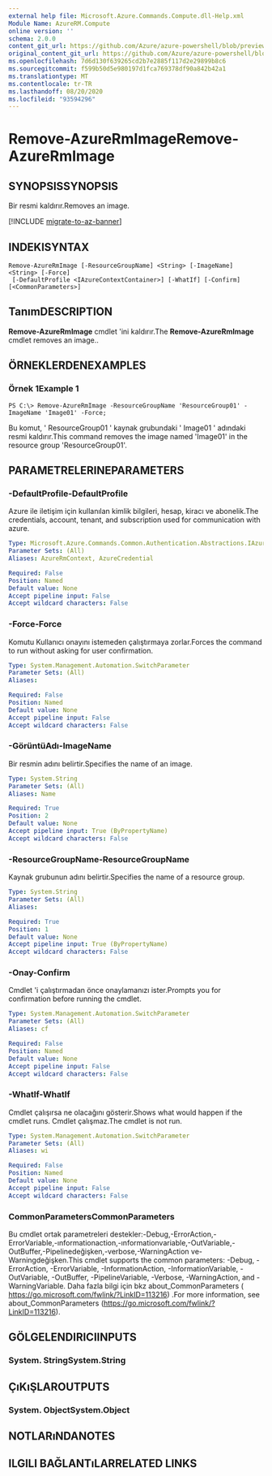 ```yaml
---
external help file: Microsoft.Azure.Commands.Compute.dll-Help.xml
Module Name: AzureRM.Compute
online version: ''
schema: 2.0.0
content_git_url: https://github.com/Azure/azure-powershell/blob/preview/src/ResourceManager/Compute/Stack/Commands.Compute/help/Remove-AzureRmImage.md
original_content_git_url: https://github.com/Azure/azure-powershell/blob/preview/src/ResourceManager/Compute/Stack/Commands.Compute/help/Remove-AzureRmImage.md
ms.openlocfilehash: 7d6d130f639265cd2b7e2885f117d2e29899b8c6
ms.sourcegitcommit: f599b50d5e980197d1fca769378df90a842b42a1
ms.translationtype: MT
ms.contentlocale: tr-TR
ms.lasthandoff: 08/20/2020
ms.locfileid: "93594296"
---
```

# <span data-ttu-id="f458d-101">Remove-AzureRmImage</span><span class="sxs-lookup"><span data-stu-id="f458d-101">Remove-AzureRmImage</span></span>

## <span data-ttu-id="f458d-102">SYNOPSIS</span><span class="sxs-lookup"><span data-stu-id="f458d-102">SYNOPSIS</span></span>
<span data-ttu-id="f458d-103">Bir resmi kaldırır.</span><span class="sxs-lookup"><span data-stu-id="f458d-103">Removes an image.</span></span>

[!INCLUDE [migrate-to-az-banner](../../includes/migrate-to-az-banner.md)]

## <span data-ttu-id="f458d-104">INDEKI</span><span class="sxs-lookup"><span data-stu-id="f458d-104">SYNTAX</span></span>

```
Remove-AzureRmImage [-ResourceGroupName] <String> [-ImageName] <String> [-Force]
 [-DefaultProfile <IAzureContextContainer>] [-WhatIf] [-Confirm] [<CommonParameters>]
```

## <span data-ttu-id="f458d-105">Tanım</span><span class="sxs-lookup"><span data-stu-id="f458d-105">DESCRIPTION</span></span>
<span data-ttu-id="f458d-106">**Remove-AzureRmImage** cmdlet 'ini kaldırır.</span><span class="sxs-lookup"><span data-stu-id="f458d-106">The **Remove-AzureRmImage** cmdlet removes an image..</span></span>

## <span data-ttu-id="f458d-107">ÖRNEKLERDEN</span><span class="sxs-lookup"><span data-stu-id="f458d-107">EXAMPLES</span></span>

### <span data-ttu-id="f458d-108">Örnek 1</span><span class="sxs-lookup"><span data-stu-id="f458d-108">Example 1</span></span>
```
PS C:\> Remove-AzureRmImage -ResourceGroupName 'ResourceGroup01' -ImageName 'Image01' -Force;
```

<span data-ttu-id="f458d-109">Bu komut, ' ResourceGroup01 ' kaynak grubundaki ' Image01 ' adındaki resmi kaldırır.</span><span class="sxs-lookup"><span data-stu-id="f458d-109">This command removes the image named 'Image01' in the resource group 'ResourceGroup01'.</span></span>

## <span data-ttu-id="f458d-110">PARAMETRELERINE</span><span class="sxs-lookup"><span data-stu-id="f458d-110">PARAMETERS</span></span>

### <span data-ttu-id="f458d-111">-DefaultProfile</span><span class="sxs-lookup"><span data-stu-id="f458d-111">-DefaultProfile</span></span>
<span data-ttu-id="f458d-112">Azure ile iletişim için kullanılan kimlik bilgileri, hesap, kiracı ve abonelik.</span><span class="sxs-lookup"><span data-stu-id="f458d-112">The credentials, account, tenant, and subscription used for communication with azure.</span></span>

```yaml
Type: Microsoft.Azure.Commands.Common.Authentication.Abstractions.IAzureContextContainer
Parameter Sets: (All)
Aliases: AzureRmContext, AzureCredential

Required: False
Position: Named
Default value: None
Accept pipeline input: False
Accept wildcard characters: False
```

### <span data-ttu-id="f458d-113">-Force</span><span class="sxs-lookup"><span data-stu-id="f458d-113">-Force</span></span>
<span data-ttu-id="f458d-114">Komutu Kullanıcı onayını istemeden çalıştırmaya zorlar.</span><span class="sxs-lookup"><span data-stu-id="f458d-114">Forces the command to run without asking for user confirmation.</span></span>

```yaml
Type: System.Management.Automation.SwitchParameter
Parameter Sets: (All)
Aliases: 

Required: False
Position: Named
Default value: None
Accept pipeline input: False
Accept wildcard characters: False
```

### <span data-ttu-id="f458d-115">-GörüntüAdı</span><span class="sxs-lookup"><span data-stu-id="f458d-115">-ImageName</span></span>
<span data-ttu-id="f458d-116">Bir resmin adını belirtir.</span><span class="sxs-lookup"><span data-stu-id="f458d-116">Specifies the name of an image.</span></span>

```yaml
Type: System.String
Parameter Sets: (All)
Aliases: Name

Required: True
Position: 2
Default value: None
Accept pipeline input: True (ByPropertyName)
Accept wildcard characters: False
```

### <span data-ttu-id="f458d-117">-ResourceGroupName</span><span class="sxs-lookup"><span data-stu-id="f458d-117">-ResourceGroupName</span></span>
<span data-ttu-id="f458d-118">Kaynak grubunun adını belirtir.</span><span class="sxs-lookup"><span data-stu-id="f458d-118">Specifies the name of a resource group.</span></span>

```yaml
Type: System.String
Parameter Sets: (All)
Aliases: 

Required: True
Position: 1
Default value: None
Accept pipeline input: True (ByPropertyName)
Accept wildcard characters: False
```

### <span data-ttu-id="f458d-119">-Onay</span><span class="sxs-lookup"><span data-stu-id="f458d-119">-Confirm</span></span>
<span data-ttu-id="f458d-120">Cmdlet 'i çalıştırmadan önce onaylamanızı ister.</span><span class="sxs-lookup"><span data-stu-id="f458d-120">Prompts you for confirmation before running the cmdlet.</span></span>

```yaml
Type: System.Management.Automation.SwitchParameter
Parameter Sets: (All)
Aliases: cf

Required: False
Position: Named
Default value: None
Accept pipeline input: False
Accept wildcard characters: False
```

### <span data-ttu-id="f458d-121">-WhatIf</span><span class="sxs-lookup"><span data-stu-id="f458d-121">-WhatIf</span></span>
<span data-ttu-id="f458d-122">Cmdlet çalışırsa ne olacağını gösterir.</span><span class="sxs-lookup"><span data-stu-id="f458d-122">Shows what would happen if the cmdlet runs.</span></span>
<span data-ttu-id="f458d-123">Cmdlet çalışmaz.</span><span class="sxs-lookup"><span data-stu-id="f458d-123">The cmdlet is not run.</span></span>

```yaml
Type: System.Management.Automation.SwitchParameter
Parameter Sets: (All)
Aliases: wi

Required: False
Position: Named
Default value: None
Accept pipeline input: False
Accept wildcard characters: False
```

### <span data-ttu-id="f458d-124">CommonParameters</span><span class="sxs-lookup"><span data-stu-id="f458d-124">CommonParameters</span></span>
<span data-ttu-id="f458d-125">Bu cmdlet ortak parametreleri destekler:-Debug,-ErrorAction,-ErrorVariable,-ınformationaction,-ınformationvariable,-OutVariable,-OutBuffer,-Pipelinedeğişken,-verbose,-WarningAction ve-Warningdeğişken.</span><span class="sxs-lookup"><span data-stu-id="f458d-125">This cmdlet supports the common parameters: -Debug, -ErrorAction, -ErrorVariable, -InformationAction, -InformationVariable, -OutVariable, -OutBuffer, -PipelineVariable, -Verbose, -WarningAction, and -WarningVariable.</span></span> <span data-ttu-id="f458d-126">Daha fazla bilgi için bkz about_CommonParameters ( https://go.microsoft.com/fwlink/?LinkID=113216) .</span><span class="sxs-lookup"><span data-stu-id="f458d-126">For more information, see about_CommonParameters (https://go.microsoft.com/fwlink/?LinkID=113216).</span></span>

## <span data-ttu-id="f458d-127">GÖLGELENDIRICI</span><span class="sxs-lookup"><span data-stu-id="f458d-127">INPUTS</span></span>

### <span data-ttu-id="f458d-128">System. String</span><span class="sxs-lookup"><span data-stu-id="f458d-128">System.String</span></span>

## <span data-ttu-id="f458d-129">ÇıKıŞLAR</span><span class="sxs-lookup"><span data-stu-id="f458d-129">OUTPUTS</span></span>

### <span data-ttu-id="f458d-130">System. Object</span><span class="sxs-lookup"><span data-stu-id="f458d-130">System.Object</span></span>

## <span data-ttu-id="f458d-131">NOTLARıNDA</span><span class="sxs-lookup"><span data-stu-id="f458d-131">NOTES</span></span>

## <span data-ttu-id="f458d-132">ILGILI BAĞLANTıLAR</span><span class="sxs-lookup"><span data-stu-id="f458d-132">RELATED LINKS</span></span>

